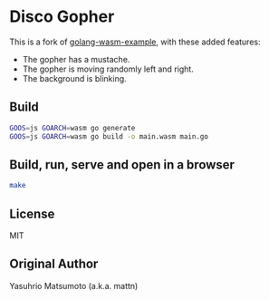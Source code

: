 # Disco Gopher

This is a fork of [golang-wasm-example](https://github.com/mattn/golang-wasm-example), with these added features:

* The gopher has a mustache.
* The gopher is moving randomly left and right.
* The background is blinking.

## Build


```sh
GOOS=js GOARCH=wasm go generate
GOOS=js GOARCH=wasm go build -o main.wasm main.go
```


## Build, run, serve and open in a browser

```sh
make
```

## License

MIT

## Original Author

Yasuhrio Matsumoto (a.k.a. mattn)
